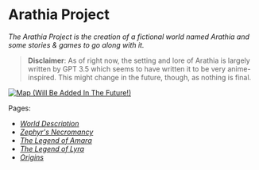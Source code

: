 # Arathia Project

*The Arathia Project is the creation of a fictional world named Arathia and some stories & games to go along with it.*

> **Disclaimer**: As of right now, the setting and lore of Arathia is largely written by GPT 3.5 which seems to have written it to be very anime-inspired. This might change in the future, though, as nothing is final.

[![Map (Will Be Added In The Future!)](Images/Map.png)](Map.md)

Pages:
- [*World Description*](WorldDescription.md)
- [*Zephyr's Necromancy*](History/ZephyrsNecromancy.md)
- [*The Legend of Amara*](History/LegendOfAmara.md)
- [*The Legend of Lyra*](History/LegendOfLyra.md)
- [*Origins*](History/Origins.md)
